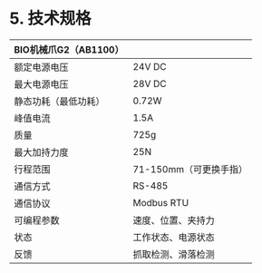 # 5. 技术规格


| BIO机械爪G2（AB1100） |                 |
| ---------------- | --------------- |
| 额定电源电压           | 24V DC          |
| 最大电源电压           | 28V DC          |
| 静态功耗（最低功耗）       | 0.72W           |
| 峰值电流             | 1.5A            |
| 质量               | 725g            |
| 最大加持力度           | 25N             |
| 行程范围             | 71-150mm（可更换手指） |
| 通信方式             | RS-485          |
| 通信协议             | Modbus RTU      |
| 可编程参数            | 速度、位置、夹持力       |
| 状态               | 工作状态、电源状态       |
| 反馈               | 抓取检测、滑落检测       |
